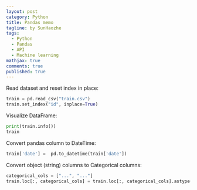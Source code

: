 ```yaml
---
layout: post
category: Python
title: Pandas memo
tagline: by SunHaozhe
tags: 
  - Python
  - Pandas
  - API
  - Machine learning
mathjax: true
comments: true
published: true
---
```



Read dataset and reset index in place:

```python
train = pd.read_csv("train.csv")
train.set_index("id", inplace=True)
```

Visualize DataFrame:

```python
print(train.info())
train
```

Convert pandas column to DateTime:

```python
train['date'] =  pd.to_datetime(train['date'])
```

Convert object (string) columns to Categorical columns:

```python
categorical_cols = ["...", "..."]
train.loc[:, categorical_cols] = train.loc[:, categorical_cols].astype("category")
```































